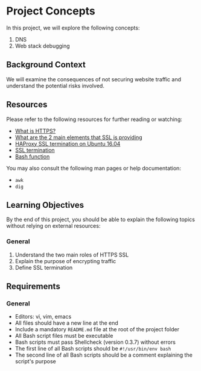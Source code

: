 # Project Concepts

In this project, we will explore the following concepts:

1. DNS
2. Web stack debugging

## Background Context

We will examine the consequences of not securing website traffic and understand the potential risks involved.

## Resources

Please refer to the following resources for further reading or watching:

- [What is HTTPS?](https://www.instantssl.com/http-vs-https)
- [What are the 2 main elements that SSL is providing](https://www.sslshopper.com/why-ssl-the-purpose-of-using-ssl-certificates.html)
- [HAProxy SSL termination on Ubuntu 16.04](https://docs.ionos.com/cloud/)
- [SSL termination](hhttps://en.wikipedia.org/wiki/TLS_termination_proxy)
- [Bash function](https://tldp.org/LDP/abs/html/complexfunct.html)

You may also consult the following man pages or help documentation:

- `awk`
- `dig`

## Learning Objectives

By the end of this project, you should be able to explain the following topics without relying on external resources:

### General

1. Understand the two main roles of HTTPS SSL
2. Explain the purpose of encrypting traffic
3. Define SSL termination

## Requirements

### General

- Editors: vi, vim, emacs
- All files should have a new line at the end
- Include a mandatory `README.md` file at the root of the project folder
- All Bash script files must be executable
- Bash scripts must pass Shellcheck (version 0.3.7) without errors
- The first line of all Bash scripts should be `#!/usr/bin/env bash`
- The second line of all Bash scripts should be a comment explaining the script's purpose